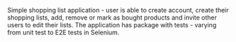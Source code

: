Simple shopping list application - user is able to create account, create their shopping lists, add, remove or mark as bought products and invite other users to edit their lists. The application has package with tests - varying from unit test to E2E tests in Selenium.
